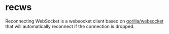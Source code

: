 # recws
Reconnecting WebSocket is a websocket client based on [gorilla/websocket](https://github.com/gorilla/websocket) that will automatically reconnect if the connection is dropped.
